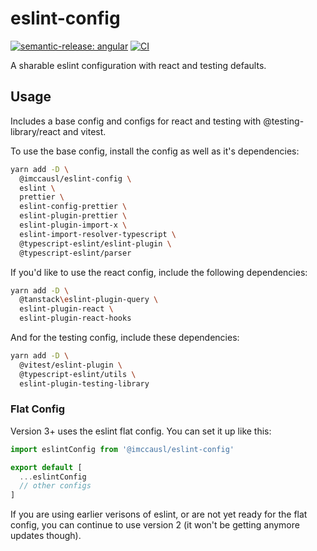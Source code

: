 # eslint-config

[![semantic-release: angular](https://img.shields.io/badge/semantic--release-angular-e10079?logo=semantic-release)](https://github.com/semantic-release/semantic-release)
[![CI](https://github.com/imccausl/eslint-config/actions/workflows/ci.yml/badge.svg)](https://github.com/imccausl/eslint-config/actions/workflows/ci.yml)

A sharable eslint configuration with react and testing defaults.

## Usage

Includes a base config and configs for react and testing with @testing-library/react and vitest.

To use the base config, install the config as well as it's dependencies:

```bash
yarn add -D \
  @imccausl/eslint-config \
  eslint \ 
  prettier \
  eslint-config-prettier \
  eslint-plugin-prettier \
  eslint-plugin-import-x \ 
  eslint-import-resolver-typescript \
  @typescript-eslint/eslint-plugin \
  @typescript-eslint/parser
```

If you'd like to use the react config, include the following dependencies:

```bash
yarn add -D \
  @tanstack\eslint-plugin-query \
  eslint-plugin-react \
  eslint-plugin-react-hooks
```

And for the testing config, include these dependencies:

```bash
yarn add -D \
  @vitest/eslint-plugin \
  @typescript-eslint/utils \
  eslint-plugin-testing-library
```

### Flat Config

Version 3+ uses the eslint flat config. You can set it up like this:

```js
import eslintConfig from '@imccausl/eslint-config'

export default [
  ...eslintConfig
  // other configs
]
```

If you are using earlier verisons of eslint, or are not yet ready for the flat config, you can continue to use version 2 (it won't be getting anymore updates though).
